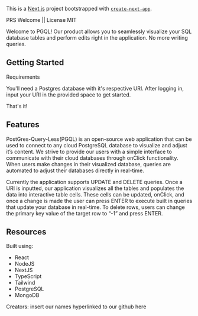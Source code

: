 
This is a [Next.js](https://nextjs.org/) project bootstrapped with [`create-next-app`](https://github.com/vercel/next.js/tree/canary/packages/create-next-app).

<!-- This is a [Next.js](https://nextjs.org/) project bootstrapped with [`create-next-app`](https://github.com/vercel/next.js/tree/canary/packages/create-next-app).


## Getting Started

First, run the development server:

```bash
npm run dev
# or
yarn dev
# or
pnpm dev
```

Open [http://localhost:3000](http://localhost:3000) with your browser to see the result.

You can start editing the page by modifying `app/page.tsx`. The page auto-updates as you edit the file.

This project uses [`next/font`](https://nextjs.org/docs/basic-features/font-optimization) to automatically optimize and load Inter, a custom Google Font.

## Learn More

To learn more about Next.js, take a look at the following resources:

- [Next.js Documentation](https://nextjs.org/docs) - learn about Next.js features and API.
- [Learn Next.js](https://nextjs.org/learn) - an interactive Next.js tutorial.

You can check out [the Next.js GitHub repository](https://github.com/vercel/next.js/) - your feedback and contributions are welcome!

## Deploy on Vercel

The easiest way to deploy your Next.js app is to use the [Vercel Platform](https://vercel.com/new?utm_medium=default-template&filter=next.js&utm_source=create-next-app&utm_campaign=create-next-app-readme) from the creators of Next.js.


Check out our [Next.js deployment documentation](https://nextjs.org/docs/deployment) for more details.
=========
Check out our [Next.js deployment documentation](https://nextjs.org/docs/deployment) for more details. -->

PRS Welcome || License MIT

Welcome to PGQL! Our product allows you to seamlessly visualize your SQL database tables and perform edits right in the application. No more writing queries.

## Getting Started

Requirements

You'll need a Postgres database with it's respective URI. After logging in, input your URI in the provided space to get started.

That's it!

## Features

PostGres-Query-Less(PGQL) is an open-source web application that can be used to connect to any cloud PostgreSQL database to visualize and adjust it’s content. We strive to provide our users with a simple interface to communicate with their cloud databases through onClick functionality. When users make changes in their visualized database, queries are automated to adjust their databases directly in real-time.

Currently the application supports UPDATE and DELETE queries. Once a URI is inputted, our application visualizes all the tables and populates the data into interactive table cells. These cells can be updated, onClick, and once a change is made the user can press ENTER to execute built in queries that update your database in real-time. To delete rows, users can change the primary key value of the target row to “-1” and press ENTER. 


## Resources

Built using: 
- React
- NodeJS
- NextJS
- TypeScript
- Tailwind
- PostgreSQL
- MongoDB

Creators: insert our names hyperlinked to our github here

